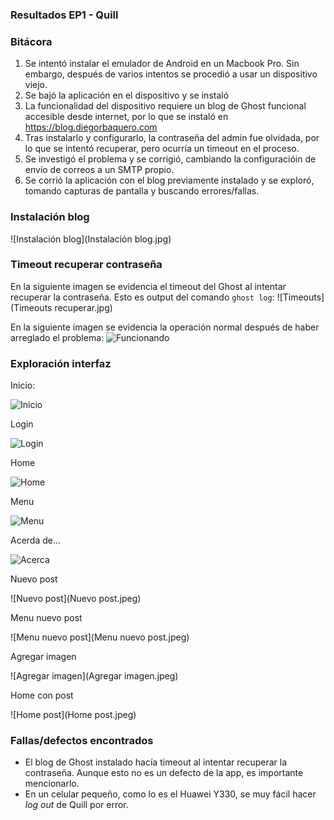 ### Resultados EP1 - Quill

### Bitácora
1. Se intentó instalar el emulador de Android en un Macbook Pro. Sin embargo, después de varios intentos se procedió a usar un dispositivo viejo.
2. Se bajó la aplicación en el dispositivo y se instaló
3. La funcionalidad del dispositivo requiere un blog de Ghost funcional accesible desde internet, por lo que se instaló en https://blog.diegorbaquero.com
4. Tras instalarlo y configurarlo, la contraseña del admin fue olvidada, por lo que se intentó recuperar, pero ocurría un timeout en el proceso.
5. Se investigó el problema y se corrigió, cambiando la configuracióin de envío de correos a un SMTP propio.
6. Se corrió la aplicación con el blog previamente instalado y se exploró, tomando capturas de pantalla y buscando errores/fallas.

### Instalación blog
![Instalación blog](Instalación blog.jpg)

### Timeout recuperar contraseña

En la siguiente imagen se evidencia el timeout del Ghost al intentar recuperar la contraseña. Esto es output del comando `ghost log`:
![Timeouts](Timeouts recuperar.jpg)

En la siguiente imagen se evidencia la operación normal después de haber arreglado el problema:
![Funcionando](Funcionando.jpg)

### Exploración interfaz

Inicio:

![Inicio](Inicio.jpeg)

Login

![Login](Login.jpeg)

Home

![Home](Home.jpeg)

Menu

![Menu](Menu.jpeg)

Acerda de...

![Acerca](Acerca.jpeg)

Nuevo post

![Nuevo post](Nuevo post.jpeg)

Menu nuevo post

![Menu nuevo post](Menu nuevo post.jpeg)

Agregar imagen

![Agregar imagen](Agregar imagen.jpeg)

Home con post

![Home post](Home post.jpeg)

### Fallas/defectos encontrados
- El blog de Ghost instalado hacía timeout al intentar recuperar la contraseña. Aunque esto no es un defecto de la app, es importante mencionarlo.
- En un celular pequeño, como lo es el Huawei Y330, se muy fácil hacer *log out* de Quill por error.
